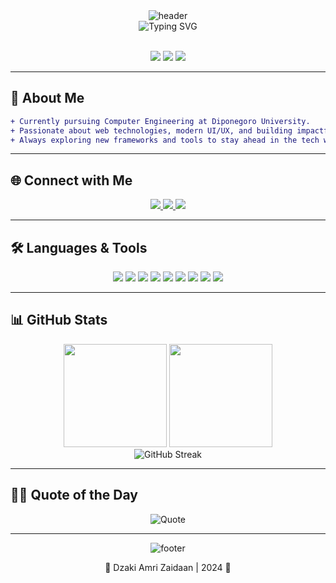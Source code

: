 

<div align="center">
  <img src="https://capsule-render.vercel.app/api?type=waving&color=0:1e3c72,100:2a5298&height=220&section=header&text=Hi%20👋,%20I'm%20Dzaki%20Amri%20Zaidaan!&fontSize=45&fontColor=fff&animation=twinkling" alt="header" />
  <br/>
  <img src="https://readme-typing-svg.demolab.com?font=Fira+Code&size=30&duration=2500&pause=1000&color=FFFFFF&center=true&vCenter=true&width=700&lines=Web+App+Developer+🚀;Computer+Engineering+Student+at+Undip+💻;Open+Source+%26+Tech+Enthusiast+🌟;Always+Learning+and+Building!+🔥" alt="Typing SVG" />
</div>

<br/>

<p align="center">
  <img src="https://img.shields.io/badge/-Web%20Dev-0d1117?style=for-the-badge&logo=appveyor&logoColor=white&color=1e3c72">
  <img src="https://img.shields.io/badge/Computer%20Engineering-2a5298?style=for-the-badge&logoColor=white">
  <img src="https://img.shields.io/badge/Undip-FFD700?style=for-the-badge&logo=google-scholar&logoColor=2a5298">
</p>

---

## 🚀 About Me

```diff
+ Currently pursuing Computer Engineering at Diponegoro University.
+ Passionate about web technologies, modern UI/UX, and building impactful digital solutions.
+ Always exploring new frameworks and tools to stay ahead in the tech world!
```

---

## 🌐 Connect with Me

<p align="center">
  <a href="https://www.linkedin.com/in/dzakiamriz/" target="_blank">
    <img src="https://img.shields.io/badge/LinkedIn-1e3c72?style=for-the-badge&logo=linkedin&logoColor=white"/>
  </a>
  <a href="https://www.instagram.com/dzakiamriz_" target="_blank">
    <img src="https://img.shields.io/badge/Instagram-E4405F?style=for-the-badge&logo=instagram&logoColor=white"/>
  </a>
  <a href="mailto:dzakiamriz12@gmail.com" target="_blank">
    <img src="https://img.shields.io/badge/Gmail-2a5298?style=for-the-badge&logo=gmail&logoColor=white"/>
  </a>
</p>

---

## 🛠️ Languages & Tools

<p align="center">
  <img src="https://img.shields.io/badge/PHP-777BB4?style=for-the-badge&logo=php&logoColor=white"/>
  <img src="https://img.shields.io/badge/Laravel-FF2D20?style=for-the-badge&logo=laravel&logoColor=white"/>
  <img src="https://img.shields.io/badge/Python-3670A0?style=for-the-badge&logo=python&logoColor=ffdd54"/>
  <img src="https://img.shields.io/badge/React-20232a?style=for-the-badge&logo=react&logoColor=61dafb"/>
  <img src="https://img.shields.io/badge/MySQL-4479A1?style=for-the-badge&logo=mysql&logoColor=white"/>
  <img src="https://img.shields.io/badge/HTML5-e34c26?style=for-the-badge&logo=html5&logoColor=white"/>
  <img src="https://img.shields.io/badge/CSS3-264de4?style=for-the-badge&logo=css3&logoColor=white"/>
  <img src="https://img.shields.io/badge/JavaScript-f7df1e?style=for-the-badge&logo=javascript&logoColor=black"/>
  <img src="https://img.shields.io/badge/Bootstrap-563d7c?style=for-the-badge&logo=bootstrap&logoColor=white"/>
</p>

---

## 📊 GitHub Stats

<div align="center">
  <img src="https://github-readme-stats.vercel.app/api?username=Dzakiamriz22&show_icons=true&theme=tokyonight&hide_border=true&hide_title=true" height="165"/>
  <img src="https://github-readme-stats.vercel.app/api/top-langs/?username=Dzakiamriz22&layout=compact&theme=tokyonight&hide_border=true&hide_title=true" height="165"/>
</div>

<div align="center">
  <img src="https://github-readme-streak-stats.herokuapp.com?user=Dzakiamriz22&theme=tokyonight&hide_border=true&border_radius=13&date_format=M%20j%5B%2C%20Y%5D" alt="GitHub Streak"/>
</div>

---

## 🧑‍💻 Quote of the Day

<div align="center">
  <img src="https://readme-quote.vercel.app/api?theme=tokyonight&border=1e3c72" alt="Quote"/>
</div>

---

<div align="center">
  <img src="https://capsule-render.vercel.app/api?type=waving&color=0:2a5298,100:1e3c72&height=100&section=footer" alt="footer" />
  <p>💙 Dzaki Amri Zaidaan | 2024 💙</p>
</div>
